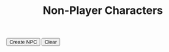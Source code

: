 <!-- Created by Nicole Walter -->
<html>
   <head>
      <link rel="shortcut icon" type="image/png" href="favicon.png">
      <style>
         body {
         margin-bottom: 200%;
         }
         input[type=number]{
         width: 70px;
         } 
         /* Box styles */
         .creatureDisplay {
         border: none;
         padding: 5px;
         font: 14 courier-new;
         width: 750px;
         height: 250px;
         overflow: scroll;
         }
         .npcDisplay {
         border: none;
         padding: 5px;
         font: 14 courier-new;
         width: 600px;
         height: 300px;
         overflow: scroll;
         }
         .treasureDisplay {
         border: none;
         padding: 5px;
         font: 14 courier-new;
         width: 750px;
         height: 250px;
         overflow: scroll;
         }
         /* Scrollbar styles */
         ::-webkit-scrollbar {
         width: 5px;
         height: 5px;
         }
         ::-webkit-scrollbar-track {
         border: 1px solid black;
         border-radius: 5px;
         }
         ::-webkit-scrollbar-thumb {
         background: black;  
         border-radius: 5px;
         }
         ::-webkit-scrollbar-thumb:hover {
         background: #88ba1c;  
         }
         table {
         font-family: arial, sans-serif;
         border-collapse: collapse;
         width: 100%;
         }
         td, th {
         border: 1px solid #dddddd;
         text-align: left;
         padding: 8px;
         }
         tr:nth-child(even) {
         background-color: #dddddd;
         }
         .mobileShow { display: none;}
         /* Smartphone Portrait and Landscape */
         @media only screen
         and (min-device-width : 320px)
         and (max-device-width : 480px){ .mobileShow { display: inline;}}
      </style>
   </head>
   <body>
      <header>
         <h1>Non-Player Characters</h1>
      </header>
      <form>
      </form>
      <button onclick="newNPC()">Create NPC</button>
      <button onclick="clearNPCs()">Clear</button>
      <p class="npcDisplay" id="npcs"></p>
      <script>
         //credit https://github.com/rigoneri/indefinite-article.js
         /*
          * indefinite-article.js v1.0.0, 12-18-2011
          * 
          * @author: Rodrigo Neri (@rigoneri)
          * 
          * (The MIT License)
          * 
          * Permission is hereby granted, free of charge, to any person obtaining a copy
          * of this software and associated documentation files (the "Software"), to deal
          * in the Software without restriction, including without limitation the rights
          * to use, copy, modify, merge, publish, distribute, sublicense, and/or sell
          * copies of the Software, and to permit persons to whom the Software is
          * furnished to do so, subject to the following conditions:
          * 
          * The above copyright notice and this permission notice shall be included in
          * all copies or substantial portions of the Software.
          * 
          * THE SOFTWARE IS PROVIDED "AS IS", WITHOUT WARRANTY OF ANY KIND, EXPRESS OR
          * IMPLIED, INCLUDING BUT NOT LIMITED TO THE WARRANTIES OF MERCHANTABILITY,
          * FITNESS FOR A PARTICULAR PURPOSE AND NONINFRINGEMENT. IN NO EVENT SHALL THE
          * AUTHORS OR COPYRIGHT HOLDERS BE LIABLE FOR ANY CLAIM, DAMAGES OR OTHER
          * LIABILITY, WHETHER IN AN ACTION OF CONTRACT, TORT OR OTHERWISE, ARISING FROM,
          * OUT OF OR IN CONNECTION WITH THE SOFTWARE OR THE USE OR OTHER DEALINGS IN
          * THE SOFTWARE. 
          */ 
          function determineArticle(phrase) {
                 
             // Getting the first word 
             var match = /\w+/.exec(phrase);
             if (match)
                 var word = match[0];
             else
                 return "an";
             
             var l_word = word.toLowerCase();
             // Specific start of words that should be preceeded by 'an'
             var alt_cases = ["honest", "hour", "hono"];
             for (var i in alt_cases) {
                 if (l_word.indexOf(alt_cases[i]) == 0)
                     return "an";
             }
             
             // Single letter word which should be preceeded by 'an'
             if (l_word.length == 1) {
                 if ("aedhilmnorsx".indexOf(l_word) >= 0)
                     return "an";
                 else
                     return "a";
             }
             
             // Capital words which should likely be preceeded by 'an'
             if (word.match(/(?!FJO|[HLMNS]Y.|RY[EO]|SQU|(F[LR]?|[HL]|MN?|N|RH?|S[CHKLMNPTVW]?|X(YL)?)[AEIOU])[FHLMNRSX][A-Z]/)) {
                 return "an";
             }
             
             // Special cases where a word that begins with a vowel should be preceeded by 'a'
             regexes = [/^e[uw]/, /^onc?e\b/, /^uni([^nmd]|mo)/, /^u[bcfhjkqrst][aeiou]/]
             for (var i in regexes) {
                 if (l_word.match(regexes[i]))
                     return "a"
             }
             
             // Special capital words (UK, UN)
             if (word.match(/^U[NK][AIEO]/)) {
                 return "a";
             }
             else if (word == word.toUpperCase()) {
                 if ("aedhilmnorsx".indexOf(l_word[0]) >= 0)
                     return "an";
                 else 
                     return "a";
             }
             
             // Basic method of words that begin with a vowel being preceeded by 'an'
             if ("aeiou".indexOf(l_word[0]) >= 0)
                 return "an";
             
             // Instances where y follwed by specific letters is preceeded by 'an'
             if (l_word.match(/^y(b[lor]|cl[ea]|fere|gg|p[ios]|rou|tt)/))
                 return "an";
             
             return "a";
         }
         
         //credit https://github.com/Edwin-Pratt/js-markov
         /*
         MIT License
         
         Copyright (c) 2019 Edwin Pratt
         
         Permission is hereby granted, free of charge, to any person obtaining a copy
         of this software and associated documentation files (the "Software"), to deal
         in the Software without restriction, including without limitation the rights
         to use, copy, modify, merge, publish, distribute, sublicense, and/or sell
         copies of the Software, and to permit persons to whom the Software is
         furnished to do so, subject to the following conditions:
         
         The above copyright notice and this permission notice shall be included in all
         copies or substantial portions of the Software.
         
         THE SOFTWARE IS PROVIDED "AS IS", WITHOUT WARRANTY OF ANY KIND, EXPRESS OR
         IMPLIED, INCLUDING BUT NOT LIMITED TO THE WARRANTIES OF MERCHANTABILITY,
         FITNESS FOR A PARTICULAR PURPOSE AND NONINFRINGEMENT. IN NO EVENT SHALL THE
         AUTHORS OR COPYRIGHT HOLDERS BE LIABLE FOR ANY CLAIM, DAMAGES OR OTHER
         LIABILITY, WHETHER IN AN ACTION OF CONTRACT, TORT OR OTHERWISE, ARISING FROM,
         OUT OF OR IN CONNECTION WITH THE SOFTWARE OR THE USE OR OTHER DEALINGS IN THE
         SOFTWARE.
         */
         class Markov {
           constructor (type = 'text') {
             // The type of values
             if (type === 'text') {
               this.type = type
             } else if (type === 'numeric') {
               this.type = type
             } else {
               throw new Error(
                 'The Markov Chain can only accept the following types: numeric or text'
               )
             }
         
             // This is an array that will hold all of our states
             this.states = []
         
             // This is an object which will contain a list of each possible outcome
             this.possibilities = {}
         
             // This variable holds the order
             this.order = 3
         
             if (this.type === 'text') {
               // This array will keep track of all the possible ways to start a sentence
               this.start = []
             }
           }
         
           // Add a single state or states
           addStates (state) {
             if (Array.isArray(state)) {
               this.states = Array.from(state)
             } else {
               this.states.push(state)
             }
           }
         
           // Clear the Markov Chain completely
           clearChain () {
             this.states = []
         
             if (this.type === 'text') {
               this.start = []
             }
         
             this.possibilities = {}
             this.order = 3
           }
         
           // Clear the states
           clearState () {
             this.states = []
         
             if (this.type === 'text') {
               this.start = []
             }
           }
         
           // Clear the possibilities
           clearPossibilities () {
             this.possibilities = {}
           }
         
           // Get the states
           getStates () {
             return this.states
           }
         
           // Set the order
           setOrder (order = 3) {
             if (typeof order !== 'number') {
               console.error('Markov.setOrder: Order is not a number. Defaulting to 3.')
               order = 3
             }
         
             if (order <= 0) {
               console.error(
                 'Markov.setOrder: Order is not a positive number. Defaulting to 3.'
               )
             }
         
             if (this.type === 'numeric') {
               console.warn(
                 'The Markov Chain only accepts numerical data. Therefore, the order does not get used.\nThe order may be used by you to simulate an ID for the Markov Chain if required'
               )
             }
         
             this.order = order
           }
         
           // Get the order
           getOrder () {
             if (this.type === 'numeric') {
               console.warn(
                 'The Markov Chain only accepts numerical data. Therefore, the order does not get used.\nThe order may be used by you to simulate an ID for the Markov Chain if required'
               )
             }
         
             return this.order
           }
         
           // Get the whole list of possibilities or a single possibility
           getPossibilities (possibility) {
             if (possibility) {
               if (this.possibilities[possibility] !== undefined) {
                 return this.possibilities[possibility]
               } else {
                 throw new Error('There is no such possibility called ' + possibility)
               }
             } else {
               return this.possibilities
             }
           }
         
           // Train the markov chain
           train (order) {
             this.clearPossibilities()
         
             if (order) {
               this.order = order
             }
         
             if (this.type === 'text') {
               for (let i = 0; i < this.states.length; i++) {
                 this.start.push(this.states[i].substring(0, this.order))
         
                 for (let j = 0; j <= this.states[i].length - this.order; j++) {
                   const gram = this.states[i].substring(j, j + this.order)
         
                   if (!this.possibilities[gram]) {
                     this.possibilities[gram] = []
                   }
         
                   this.possibilities[gram].push(this.states[i].charAt(j + this.order))
                 }
               }
             } else if (this.type === 'numeric') {
               for (let i = 0; i < this.states.length; i++) {
                 const { state, predictions } = this.states[i]
         
                 if (!this.possibilities[state]) {
                   this.possibilities[state] = []
                 }
         
                 this.possibilities[state].push(...predictions)
               }
             }
           }
         
           // Generate output
           generateRandom (chars = 15) {
             if (this.type === 'text') {
               const startingState = this.random(this.start, 'array')
               let result = startingState
               let current = startingState
               let next = ''
         
               for (let i = 0; i < chars - this.order; i++) {
                 next = this.random(this.possibilities[current], 'array')
         
                 if (!next) {
                   break
                 }
         
                 result += next
                 current = result.substring(result.length - this.order, result.length)
               }
         
               return result
             } else if (this.type === 'numeric') {
               const possibilities = []
         
               for (let i = 0; i < chars; ++i) {
                 const key = this.random(this.possibilities, 'object')
         
                 if (Math.random() < 0.5) {
                   possibilities.push(parseInt(key))
                 } else {
                   possibilities.push(parseInt(this.predict(key)))
                 }
               }
         
               return possibilities
             }
           }
         
           // Generate a random value
           random (obj, type) {
             if (Array.isArray(obj) && type === 'array') {
               const index = Math.floor(Math.random() * obj.length)
         
               return obj[index]
             }
         
             if (typeof obj === 'object' && type === 'object') {
               const keys = Object.keys(obj)
               const index = Math.floor(Math.random() * keys.length)
         
               return keys[index]
             }
           }
         
           // Predict outcome - numeric only (might be a TODO)
           predict (value) {
             if (this.type === 'numeric') {
               if (this.possibilities[value]) {
                 return this.random(this.possibilities[value], 'array')
               } else {
                 console.error('The markov chain could not find a possibility')
               }
             } else {
               throw new Error(
                 'The predict function only works with numerical values - for now'
               )
             }
           }
         
           getType () {
             return this.type
           }
         
           setType (type = 'text') {
             if (type === 'text' || type === 'numeric') {
               this.clearChain()
               this.type = type
             } else {
               throw new Error('Invalid type: ' + type)
             }
           }
         }
         
         function trainMarkovChain(strings){
             
             var splitstrings = [];
             
             for(var i = 0;i < strings.length;i++){
             	splitstrings.push(String(strings[i].split("").join(" ")));
             }
                 
             var markov = new Markov();
         
             // Add some states
             markov.addStates(splitstrings);
         
             // Train the Markov Chain
             markov.train();
         
         	return markov;    
         }
         		
         function truncateString(str, num) {
         	if (str.length <= num) {
          	   return str
           	}
           	return str.slice(0, num);
         }
         
         function generateWord(markov, numberwords, proper, maxlen, minlen){
         
         	function generateWord(){
         		var word = markov.generateRandom(100).replaceAll(",", "").replaceAll(" ", ""); 
         		while(word.length < minlen){
         			word += markov.generateRandom(100).replaceAll(",", "").replaceAll(" ", "");
         		}
         		
         		word = truncateString(word, maxlen);
         
         		if(proper){
         			word = word.toLowerCase();
         			return capitalize(word);
         		} else{
         			return word;
         		}
             }
             
         	var output = [];
         
         	if(numberwords == 1){
             	output.push(generateWord());
             } else {
             	for(var j=0;j<numberwords;j++){
                 	output.push(generateWord());
                 }
             }
             
             return output;
         }
         
         var stats = [
             "STR",
             "DEX",
             "CON",
             "INT",
             "WIS",
             "CHA",
             "BEA"
         ];
         
         function generateStats(){
         	var numberstats = returnRandom([1, 2, 3]);
             
             var mystats = Array.from(stats);
             
             var chosenstats = [];
             for(var x=0;x<numberstats;x++){
         		var chosenstat = returnRandom(mystats);
                 mystats = removeValue(mystats, chosenstat);
                 chosenstats.push(chosenstat);
             }
             
             for(var y=0;y<chosenstats.length;y++){
             	var modifier = returnRandom(["+4", "+3", "+2", "+1", "-1", "-2", "-3", "-4"]);
                 chosenstats[y] += " " + modifier;
             }
             
             function statOrdinal(stat){
             	if(stat.includes("STR")){
                 	return 1;
                 }else if(stat.includes("DEX")){
                 	return 2;
                 }else if(stat.includes("CON")){
                 	return 3;
                 }else if(stat.includes("INT")){
                 	return 4;
                 }else if(stat.includes("WIS")){
                 	return 5;
                 }else if(stat.includes("CHA")){
                 	return 6;
                 }else if(stat.includes("BEA")){
                 	return 7;
                 }else{
                 	return 0;
                 }
             }
             
             var output = chosenstats.sort(function(a, b){return statOrdinal(a) - statOrdinal(b)});
             
             return output.join(" / ");
         }
         
         //all global npc variables (global so they are only loaded once) go here
         var sexualities = ["Ace", "Straight", "Bisexual","Gay", "Queer"];
         var genders = ["Male", "Female"];
         var ages = ["Young","Middle-Aged","Old"];
         var traits = loadFile("FILES\\NPC\\" + "TRAITS" + ".txt").split("<br>");
         var ideals = loadFile("FILES\\NPC\\" + "IDEALS" + ".txt").split("<br>");
         var emotions = loadFile("FILES\\NPC\\" + "EMOTIONS" + ".txt").split("<br>");
         var locales = loadFile("FILES\\NPC\\" + "LOCALES" + ".txt").split("<br>");
         var activities = loadFile("FILES\\NPC\\" + "ACTIVITIES" + ".txt").split("<br>");
         var trades = loadFile("FILES\\NPC\\" + "TRADES" + ".txt").split("<br>");
         var races = loadFile("FILES\\NPC\\" + "RACES" + ".txt").split("<br>");
         
         //load languages
         var lang_raw_human = loadFile("FILES\\NPC\\LANGUAGES\\" + "HUMAN" + ".txt").split("<br>");
         var lang_raw_elvish = loadFile("FILES\\NPC\\LANGUAGES\\" + "ELVISH" + ".txt").split("<br>");
         var lang_raw_aasimar = loadFile("FILES\\NPC\\LANGUAGES\\" + "AASIMAR" + ".txt").split("<br>");
         var lang_raw_beastfolk = loadFile("FILES\\NPC\\LANGUAGES\\" + "BEASTFOLK" + ".txt").split("<br>");
         var lang_raw_dragonborn = loadFile("FILES\\NPC\\LANGUAGES\\" + "DRAGONBORN" + ".txt").split("<br>");
         var lang_raw_dwarvish = loadFile("FILES\\NPC\\LANGUAGES\\" + "DWARVISH" + ".txt").split("<br>");
         var lang_raw_firbolg = loadFile("FILES\\NPC\\LANGUAGES\\" + "FIRBOLG" + ".txt").split("<br>");
         var lang_raw_genasi = loadFile("FILES\\NPC\\LANGUAGES\\" + "GENASI" + ".txt").split("<br>");
         var lang_raw_gith = loadFile("FILES\\NPC\\LANGUAGES\\" + "GITH" + ".txt").split("<br>");
         var lang_raw_gnomish = loadFile("FILES\\NPC\\LANGUAGES\\" + "GNOMISH" + ".txt").split("<br>");
         var lang_raw_goblinoid = loadFile("FILES\\NPC\\LANGUAGES\\" + "GOBLINOID" + ".txt").split("<br>");
         var lang_raw_goliath = loadFile("FILES\\NPC\\LANGUAGES\\" + "GOLIATH" + ".txt").split("<br>");
         var lang_raw_halfling = loadFile("FILES\\NPC\\LANGUAGES\\" + "HALFLING" + ".txt").split("<br>");
         var lang_raw_kenku = loadFile("FILES\\NPC\\LANGUAGES\\" + "KENKU" + ".txt").split("<br>");
         var lang_raw_kobold = loadFile("FILES\\NPC\\LANGUAGES\\" + "KOBOLD" + ".txt").split("<br>");
         var lang_raw_lizardfolk = loadFile("FILES\\NPC\\LANGUAGES\\" + "LIZARDFOLK" + ".txt").split("<br>");
         var lang_raw_orcish = loadFile("FILES\\NPC\\LANGUAGES\\" + "ORCISH" + ".txt").split("<br>");
         var lang_raw_shifter = loadFile("FILES\\NPC\\LANGUAGES\\" + "SHIFTER" + ".txt").split("<br>");
         var lang_raw_tabaxi = loadFile("FILES\\NPC\\LANGUAGES\\" + "TABAXI" + ".txt").split("<br>");
         var lang_raw_tiefling = loadFile("FILES\\NPC\\LANGUAGES\\" + "TIEFLING" + ".txt").split("<br>");
         var lang_raw_triton = loadFile("FILES\\NPC\\LANGUAGES\\" + "TRITON" + ".txt").split("<br>");
         var lang_raw_warforged = loadFile("FILES\\NPC\\LANGUAGES\\" + "WARFORGED" + ".txt").split("<br>");
         var lang_raw_yuanti = loadFile("FILES\\NPC\\LANGUAGES\\" + "YUAN TI" + ".txt").split("<br>");
         
         
         //generate language changes
         var lang_human = trainMarkovChain(lang_raw_human);
         var lang_elvish = trainMarkovChain(lang_raw_elvish);
         var lang_aasimar = trainMarkovChain(lang_raw_aasimar);
         var lang_beastfolk = trainMarkovChain(lang_raw_beastfolk);
         var lang_dragonborn = trainMarkovChain(lang_raw_dragonborn);
         var lang_dwarvish = trainMarkovChain(lang_raw_dwarvish);
         var lang_firbolg = trainMarkovChain(lang_raw_firbolg);
         var lang_genasi = trainMarkovChain(lang_raw_genasi);
         var lang_gith = trainMarkovChain(lang_raw_gith);
         var lang_gnomish = trainMarkovChain(lang_raw_gnomish);
         var lang_goblinoid = trainMarkovChain(lang_raw_goblinoid);
         var lang_goliath = trainMarkovChain(lang_raw_goliath);
         var lang_halfling = trainMarkovChain(lang_raw_halfling);
         var lang_kenku = trainMarkovChain(lang_raw_kenku);
         var lang_kobold = trainMarkovChain(lang_raw_kobold);
         var lang_lizardfolk = trainMarkovChain(lang_raw_lizardfolk);
         var lang_orcish = trainMarkovChain(lang_raw_orcish);
         var lang_shifter = trainMarkovChain(lang_raw_shifter);
         var lang_tabaxi = trainMarkovChain(lang_raw_tabaxi);
         var lang_tiefling = trainMarkovChain(lang_raw_tiefling);
         var lang_triton = trainMarkovChain(lang_raw_triton);
         var lang_warforged = trainMarkovChain(lang_raw_warforged);
         var lang_yuanti = trainMarkovChain(lang_raw_yuanti);
         
         //determine name by race
         function determineName(primaryrace){
         	var output = [];
             
         	switch(primaryrace){
             	case "Dwarf":
                 	output = generateWord(lang_dwarvish, 2, true, 12, 8);
                     	break;
         	case "Elf":
         		output = generateWord(lang_elvish, 4, true, 8, 6);
         		break;
         	case "Halfling":
         		output = generateWord(lang_halfling, 5, true, 6, 2);
         		break;
         	case "Human":
         		output = generateWord(lang_human, 2, true, 8, 3);
         		break;
         	case "Dragonborn":
         		output = generateWord(lang_dragonborn, 1, true, 20, 15);
         		break;
         	case "Gnome":
         		output = generateWord(lang_gnome, 3, true, 8, 6);
         		break;
         	case "Aasimar":
         		output = generateWord(lang_aasimar, 1, true, 25, 5);
         		break;
         	case "Tiefling":
         		output = generateWord(lang_tiefling, 1, true, 25, 5);
         		break;
         	case "Shifter":
         		output = generateWord(lang_shifter, 1, true, 4, 2);
         		break;
         	case "Gith":
         		output = generateWord(lang_gith, 2, true, 25, 5);
         		break;
         	case "Firbolg":
         		output = generateWord(lang_firbolg, 1, true, 12, 10);
         		break;
         	case "Goliath":
         		output = generateWord(lang_goliath, 2, true, 25, 5);
         		break;
         	case "Kenku":
         		output = generateWord(lang_kenku, 1, true, 5, 2);
         		break;
         	case "Lizardfolk":
         		output = generateWord(lang_lizardfolk, 2, true, 20, 5);
         		break;
         	case "Tabaxi":
         		output = generateWord(lang_tabaxi, 2, true, 20, 5);
         		break;
         	case "Triton":
         		output = generateWord(lang_triton, 3, true, 18, 12);
         		break;
         	case "Goblinoid":
         		output = generateWord(lang_goblinoid, 6, true, 4, 2);
         		break;
         	case "Kobold":
         		output = generateWord(lang_kobold, 2, true, 20, 5);
         		break;
         	case "Yuan Ti":
         		output = generateWord(lang_yuanti, 1, true, 30, 5);
         		break;
         	case "Orc":
         		output = generateWord(lang_orcish, 2, true, 20, 5);
         		break;
         	case "Warforged":
         		output = generateWord(lang_warforged, 1, true, 20, 5);
         		break;
         	case "Beastfolk":
         		output = generateWord(lang_beastfolk, 2, true, 20, 5);
         		break;
         	case "Genasi":
         		output = generateWord(lang_genasi, 2, true, 20, 5);
         		break;	
             	default:
                 	output = generateWord(lang_human, 2, true, 12, 2);
             }
             
             return output.join(" ");
         }
         
         function constructNPC(){
         	/*
              NPC Design
               /Name
               /Trait /Age /Sexuality /Gender /Race
               /Stats, Values /Ideal, Feels /Emotion
               Born /Locale, grew up /Activity, currently works as a /Trade
             */
         
         	//pick a random trait / age / sexuality / gender
             var trait = returnRandom(traits).toLowerCase();
             var age = returnRandom(ages).toLowerCase();
             var sexuality = returnRandom(sexualities).toLowerCase();
             var gender = returnRandom(genders).toLowerCase();
             
             //pick a random race
         	var race = returnRandom(races);
             
             var primaryrace = race.split("-")[0];
             var descriprace = race.split("-")[1];
         	
             var name = determineName(primaryrace);
         
         	//generate stats
             var stats = generateStats();
             
             //pick a random ideal / emotion / locale / activity / trade
             var ideal = returnRandom(ideals).toLowerCase();
             var emotion = returnRandom(emotions).toLowerCase();
             var locale = returnRandom(locales);
             var activity = returnRandom(activities);
             var trade = returnRandom(trades).toLowerCase();
             trade = determineArticle(trade) + " " + trade;
         	
         	return name + "<br>" + trait + " " + age + " " + sexuality + " " + gender + " " + descriprace + "<br>" + "Values " + ideal + " | Feels " + emotion + " | " + stats + "<br>" + "Born " + locale + ", grew up " + activity + ", currently is " + trade + ".";
         }
         
         function newNPC(){	
             var output = constructNPC();
             
             var current = document.getElementById("npcs").innerHTML;
             
             document.getElementById("npcs").innerHTML = output + "<br><br>" + current;
         }
         
         function clearNPCs(){
         	document.getElementById("npcs").innerHTML = "";
         }
         
         function removeValue(array, value){
         	var output = [];
             
             for(var t=0;t<array.length;t++){
             	if(array[t] == value){
                 	//dont keep it	
                 }else{
                 	output.push(array[t]);
                 }
             }
             
             return output;
         }
         
         function returnRandom(array){
         	return array[Math.floor(Math.random() * array.length)];
         }
         
         function capitalize(string){
         	return string.charAt(0).toUpperCase() + string.slice(1);
         }
         
         function isEmpty(value){
           return (value == null || value.length === 0);
         }
         
         function calculateXP() {
           var level = document.getElementById("level").value;
           var numchar = document.getElementById("numchar").value;
           var difficulty = document.getElementById("difficulty").value;
           var xp = "";
           
           function easyXP(){
         	switch(level) {
         		case "1":
         			return (25 * numchar);
         			break;
         		case "2":
         			return (50 * numchar);
         			break;
         		case "3":
         			return (75 * numchar);
         			break;
         		case "4":
         			return (125 * numchar);
         			break;
         		case "5":
         			return (250 * numchar);
         			break;
         		case "6":
         			return (300 * numchar);
         			break;
         		case "7":
         			return (350 * numchar);
         			break;
         		case "8":
         			return (450 * numchar);
         			break;
         		case "9":
         			return (550 * numchar);
         			break;
         		case "10":
         			return (600 * numchar);
         			break;
         		case "11":
         			return (800 * numchar);
         			break;
         		case "12":
         			return (1000 * numchar);
         			break;
         		case "13":
         			return (1100 * numchar);
         			break;
         		case "14":
         			return (1250 * numchar);
         			break;
         		case "15":
         			return (1400 * numchar);
         			break;
         		case "16":
         			return (1600 * numchar);
         			break;
         		case "17":
         			return (2000 * numchar);
         			break;
         		case "18":
         			return (2100 * numchar);
         			break;
         		case "19":
         			return (2400 * numchar);
         			break;
         		case "20":
         			return (2800 * numchar);
         			break;
         		default: 
         			return 0;
         	 }
         	}
         	
         	function mediumXP(){
         	switch(level) {
         		case "1":
         			return (50 * numchar);
         			break;
         		case "2":
         			return (100 * numchar);
         			break;
         		case "3":
         			return (150 * numchar);
         			break;
         		case "4":
         			return (250 * numchar);
         			break;
         		case "5":
         			return (500 * numchar);
         			break;
         		case "6":
         			return (600 * numchar);
         			break;
         		case "7":
         			return (750 * numchar);
         			break;
         		case "8":
         			return (900 * numchar);
         			break;
         		case "9":
         			return (1100 * numchar);
         			break;
         		case "10":
         			return (1200 * numchar);
         			break;
         		case "11":
         			return (1600 * numchar);
         			break;
         		case "12":
         			return (2000 * numchar);
         			break;
         		case "13":
         			return (2200 * numchar);
         			break;
         		case "14":
         			return (2500 * numchar);
         			break;
         		case "15":
         			return (2800 * numchar);
         			break;
         		case "16":
         			return (3200 * numchar);
         			break;
         		case "17":
         			return (3900 * numchar);
         			break;
         		case "18":
         			return (4200 * numchar);
         			break;
         		case "19":
         			return (4900 * numchar);
         			break;
         		case "20":
         			return (5700 * numchar);
         			break;
         		default: 
         			return 0;
         	 }
         	}
         	
         	function hardXP(){
         	switch(level) {
         		case "1":
         			return (75 * numchar);
         			break;
         		case "2":
         			return (150 * numchar);
         			break;
         		case "3":
         			return (225 * numchar);
         			break;
         		case "4":
         			return (375 * numchar);
         			break;
         		case "5":
         			return (750 * numchar);
         			break;
         		case "6":
         			return (900 * numchar);
         			break;
         		case "7":
         			return (1100 * numchar);
         			break;
         		case "8":
         			return (1400 * numchar);
         			break;
         		case "9":
         			return (1600 * numchar);
         			break;
         		case "10":
         			return (1900 * numchar);
         			break;
         		case "11":
         			return (2400 * numchar);
         			break;
         		case "12":
         			return (3000 * numchar);
         			break;
         		case "13":
         			return (3400 * numchar);
         			break;
         		case "14":
         			return (3800 * numchar);
         			break;
         		case "15":
         			return (4300 * numchar);
         			break;
         		case "16":
         			return (4800 * numchar);
         			break;
         		case "17":
         			return (5900 * numchar);
         			break;
         		case "18":
         			return (6300 * numchar);
         			break;
         		case "19":
         			return (7300 * numchar);
         			break;
         		case "20":
         			return (8500 * numchar);
         			break;
         		default: 
         			return 0;
         	 }
         	}
         	
         	function deadlyXP(){
         	switch(level) {
         		case "1":
         			return (100 * numchar);
         			break;
         		case "2":
         			return (200 * numchar);
         			break;
         		case "3":
         			return (400 * numchar);
         			break;
         		case "4":
         			return (500 * numchar);
         			break;
         		case "5":
         			return (1100 * numchar);
         			break;
         		case "6":
         			return (1400 * numchar);
         			break;
         		case "7":
         			return (1700 * numchar);
         			break;
         		case "8":
         			return (2100 * numchar);
         			break;
         		case "9":
         			return (2400 * numchar);
         			break;
         		case "10":
         			return (2800 * numchar);
         			break;
         		case "11":
         			return (3600 * numchar);
         			break;
         		case "12":
         			return (4500 * numchar);
         			break;
         		case "13":
         			return (5100 * numchar);
         			break;
         		case "14":
         			return (5700 * numchar);
         			break;
         		case "15":
         			return (6400 * numchar);
         			break;
         		case "16":
         			return (7200 * numchar);
         			break;
         		case "17":
         			return (8800 * numchar);
         			break;
         		case "18":
         			return (9500 * numchar);
         			break;
         		case "19":
         			return (10900 * numchar);
         			break;
         		case "20":
         			return (12700 * numchar);
         			break;
         		default: 
         			return 0;
         	 }
         	}
           
           switch(difficulty){
              case "Easy":
                 xp = easyXP();
                 break;
              case "Medium":
                 xp = mediumXP();
                 break;
              case "Hard":
              	xp = hardXP();
                 break;
              case "Deadly":
              	xp = deadlyXP();
                 break;
              default: 
              	xp = 0;
           };
           document.getElementById("xpbudget").innerHTML = xp + " XP";
           document.getElementById("encounterxp").value = xp;
           document.getElementById("treasurexp").value = xp;
         }
         
         function loadFile(filePath){
         	  var result = null;
         	  var xmlhttp = new XMLHttpRequest();
         	  xmlhttp.open("GET", filePath, false);
         	  xmlhttp.send();
         	  if (xmlhttp.status==200) {
         		result = xmlhttp.responseText;
         	  }
         	  result = result.split("/");
         	  var output = "";
         	  var i;
         	  for (i = 0; i < result.length; i++) {
         	    var linebreak = "";
         	    if(i == result.length-1){
         	    	linebreak = "";
         	    }else{
         	    	linebreak = "<br>";
         	    }
         	    output += result[i] + linebreak;
         	  }
         	  return output;
         }
         
         function creatureSearch(){
         	document.getElementById("totalEncounterXP").innerHTML = "";
         
         	var output = "";
             
             var selectElement = document.getElementById('environment');
         	var environments = Array.from(selectElement.selectedOptions).map(option => option.value);
             
             if(environments.length == 0){
             	environments = [
         		"Aquatic",
         		"Arctic",
         		"Cave",
         		"Coast",
         		"Desert",
         		"Dungeon",
         		"Forest",
         		"Grassland",
         		"Mountain",
         		"Planar",
         		"Ruins",
         		"Swamp",
         		"Underground",
         		"Urban"
         		]
            	 }
             
         	for (var i = 0; i < environments.length; i++) {
             		var filename = "FILES\\CREATURES\\" + environments[i].toUpperCase() + ".txt";
         		output += loadFile(filename).replaceAll("|", " | ");
         	}
         	
         	var deduped = output.split("<br>");
         	output = deduped.filter(function(value, index, self) { 
         	    return self.indexOf(value) === index;
         	});
             
             var tofilter = Array.from(output);
         	var filtered = new Array();
             
             for (var j = 0; j < tofilter.length; j++) {
             	var creature = tofilter[j].split(" | ");
                 var name = String(creature[0]);
                 var size = String(creature[1]);
                 var type = String(creature[2]);
                 var alignment = String(creature[3]);
                 var xp = String(creature[4]);
                 var book = String(creature[5]);
                 
                 var xpint = parseInt(xp.replaceAll(",", ""));
         	var typewithoutsubtype = type.split("(")[0];
                 var bookwithoutpage = String(book.split("p.")[0]);
                 
                 if(
                 	filterName(name.toLowerCase()) ||
                     filterXP(xpint) ||
                     filterType(typewithoutsubtype.slice().trim()) ||
                     filterBook(bookwithoutpage.slice().trim()) ||
                     filterAlignment(alignment.slice().trim()) ||
                     filterSize(size.slice().trim()) ||
                     isEmpty(name)
                 ){
                 	continue;
                 }
                 
                 var newcreature = [name, size, type, alignment, xp, book];
                 filtered.push(newcreature.join(" | "));
             }
             
             output = filtered;
         	document.getElementById("creatures").innerHTML = output.join("<br>");
         }
         
         //if filter returns true, we do filter the row
         function filterName(name){
         	var namefilter = String(document.getElementById("crname").value).slice(0).toLowerCase();
             if (isEmpty(name) || 
             	isEmpty(namefilter) ||
         		name.includes(namefilter)        
                 ){
             	return false;
             } else {
             	return true;
             }
         }
         
         //filter row if minxp is not null && less than xp
         //same in reverse for maxxp
         function filterXP(xp){
         	var minxp = document.getElementById("minxp").value;
             var maxxp = document.getElementById("maxxp").value;
             
             if(!isEmpty(minxp) && minxp > xp) {
             	return true;
             }
             
             if(!isEmpty(maxxp) && maxxp < xp) {
             	return true;
             }
             
         	return false;
         }
         
         //filter if the typefilters are not null, and the type is not included
         function filterType(type){
             var typefilters = Array.from(document.getElementById('creaturetype').selectedOptions).map(({ value }) => value).join(",");
             
             if(!isEmpty(typefilters) && !(typefilters.includes(type))) {
             	return true;
             }
             
             return false;
         }
         
         function filterBook(book){
         	var bookfilters = Array.from(document.getElementById('book').selectedOptions).map(({ value }) => value).join(",").trim();
             
             if(!isEmpty(bookfilters) && !(bookfilters.includes(book))) {
             	return true;
             }
             
             return false;
         }
         
         function filterAlignment(alignment){
         	var alignmentfilters = Array.from(document.getElementById('alignment').selectedOptions).map(({ value }) => value).join(",").trim();
             
             if(!isEmpty(alignmentfilters) && !(alignmentfilters.includes(alignment))) {
             	return true;
             }
             
             return false;
         }
         
         function filterSize(size){
         	var sizefilters = Array.from(document.getElementById('size').selectedOptions).map(({ value }) => value).join(",").trim();
             
             if(!isEmpty(sizefilters) && !(sizefilters.includes(size))) {
             	return true;
             }
             
             return false;
         }
         
         function sortAlphabeticallyAscending(){
         	var output = document.getElementById("creatures").innerHTML.split("<br>");
             
             output = output.sort();
             
             document.getElementById("creatures").innerHTML = output.join("<br>");
         }
         
         function sortAlphabeticallyDescending(){
         	var output = document.getElementById("creatures").innerHTML.split("<br>");
             
             output = output.sort().reverse();
             
             document.getElementById("creatures").innerHTML = output.join("<br>");
         }
         
         function sortXP(ascending){
         	var creatures = document.getElementById("creatures").innerHTML.split("<br>");
             
             var splitapart = [];
             for (var j = 0; j < creatures.length; j++) {
             	var creature = creatures[j].split(" | ");
                 splitapart.push(creature);
             }
             
             splitapart = splitapart.sort(function(a, b) {
               return parseInt(a[4].replace(",", "")) - parseInt(b[4].replace(",", ""));
             })
             
             if(!ascending){
             	splitapart = splitapart.reverse();
             }
             
             var output = [];
             for (var j = 0; j < splitapart.length; j++) {
             	var creature = splitapart[j];
                 output.push(creature.join(" | "));
             }
                 
             document.getElementById("creatures").innerHTML = output.join("<br>");
         }
         
         function generateEncounter(){
         	creatureSearch();
         	var rawcreatures = document.getElementById("creatures").innerHTML.split("<br>");
             
             var splitapart = [];
             for (var j = 0; j < rawcreatures.length; j++) {
             	var creature = rawcreatures[j].split(" | ");
                 splitapart.push(creature);
             }
             
             var totalxp = document.getElementById("encounterxp").value;
             
             var currentxp = 0;
             var rawtotalcreaturexp = 0;
             
             var creatures = Array.from(splitapart);
             var encounter = [];
             
             while (totalxp > currentxp){
             	var acceptablecreatures = [];
             
             	for(var i=0;i<creatures.length;i++){
                 	var crtr = creatures[i];
                     var crtrxp = parseInt(crtr[4].replaceAll(",", ""));
                     var remainingxp = totalxp-currentxp;
                     var crtrwithinbounds = crtrxp <= remainingxp;
                     if(crtrwithinbounds){
                     	acceptablecreatures.push(crtr);
                     }
                 }
                 
                 var creature = [];
                 
                 if(acceptablecreatures.length < 1){
                 	creature = creatures[Math.floor(Math.random() * creatures.length)]
                 } else{
                 	creature = acceptablecreatures[Math.floor(Math.random() * acceptablecreatures.length)]
                 }
                 
                 var creaturexp = parseInt(creature[4].replaceAll(",", ""));
                 var newsize = 1+(encounter.length);
                 var factor = 1;
                 
             	if(newsize == 1){
                 	factor = 1;
                 }else if(newsize == 2){
                 	factor = 1.5;
                 }else if(newsize >= 3 && newsize <=6){
            			factor = 2;     	
                 }else if(newsize >= 7 && newsize <=10){
                 	factor = 2.5;
                 }else if(newsize >= 11 && newsize <=14){
                 	factor = 3;
                 }else if(newsize >= 15){
                 	factor = 4;
                 }else{
                 	factor = 1;
                 }
                 
                 rawtotalcreaturexp += creaturexp;
                 var updatedxp = factor * rawtotalcreaturexp;
                 encounter.push(creature);
                 currentxp = updatedxp;
             }
             
             var output = [];
             for (var j = 0; j < encounter.length; j++) {
             	var creature = encounter[j];
                 output.push(creature.join(" | "));
             }
             
             document.getElementById("totalEncounterXP").innerHTML = "Total Encounter XP: " + currentxp;
             document.getElementById("treasurexp").value = currentxp;
             document.getElementById("creatures").innerHTML = output.join("<br>");
             generateTreasure();
         }
         
         function determineSentence(){
         	var output = [];
            
         	var race = document.getElementById("chosenlang").value;
		//determine length of sentence: 1-10
          	var sentence_length = generateNumber(1, 10);
            	//for the length of our sentence...
            	for(var x=0;x<sentence_length;x++){
            		//generate a word of the selected language with a random min/max length and proper = false
	        	var minleng = generateNumber(1,5);
               		var maxleng = generateNumber(1,5);
               		output.push(returnRandomWordPerRace(race, 1, false, maxleng+minleng, minleng)[0].toLowerCase());
            	}
            	//capitalize first word
	        output[0] = capitalize(output[0]);
            	//determine if we will capitalize a word
            		//if so, pick word at random after 1st
	      	var randomword = generateNumber(-5, output.length);
	      
	        if(randomword > -1){
	      		output[randomword] = capitalize(output[randomword]);
	        }
            	//determine if we will do a (, ; -)
            		//if so, pick word and add it on end
            	//determine ending punctuation (? . ! ?!)
            	//join sentence array with spaces
            	//set sentence to element value
           	document.getElementById("wordbank").innerHTML = output.join(" ") + "<br>" + document.getElementById("wordbank").innerHTML;
         }
             
         function returnRandomWordPerRace(race, numwords, proper, maxleng, minleng){
         	var output = "";
         	
         	switch(race){
               case "Dwarf":
                   output = generateWord(lang_dwarvish, numwords, proper, maxleng, minleng);
                   break;
               case "Elf":
                   output = generateWord(lang_elvish, numwords, proper, maxleng, minleng);
                   break;
               case "Halfling":
                   output = generateWord(lang_halfling, numwords, proper, maxleng, minleng);
                   break;
               case "Human":
                   output = generateWord(lang_human, numwords, proper, maxleng, minleng);
                   break;
               case "Dragonborn":
                   output = generateWord(lang_dragonborn, numwords, proper, maxleng, minleng);
                   break;
               case "Gnome":
                   output = generateWord(lang_gnomish, numwords, proper, maxleng, minleng);
                   break;
               case "Aasimar":
                   output = generateWord(lang_aasimar, numwords, proper, maxleng, minleng);
                   break;
               case "Tiefling":
                   output = generateWord(lang_tiefling, numwords, proper, maxleng, minleng);
                   break;
               case "Shifter":
                   output = generateWord(lang_shifter, numwords, proper, maxleng, minleng);
                   break;
               case "Gith":
                   output = generateWord(lang_gith, numwords, proper, maxleng, minleng);
                   break;
               case "Firbolg":
                   output = generateWord(lang_firbolg, numwords, proper, maxleng, minleng);
                   break;
               case "Goliath":
                   output = generateWord(lang_goliath, numwords, proper, maxleng, minleng);
                   break;
               case "Kenku":
                   output = generateWord(lang_kenku, numwords, proper, maxleng, minleng);
                   break;
               case "Lizardfolk":
                   output = generateWord(lang_lizardfolk, numwords, proper, maxleng, minleng);
                   break;
               case "Tabaxi":
                   output = generateWord(lang_tabaxi, numwords, proper, maxleng, minleng);
                   break;
               case "Triton":
                   output = generateWord(lang_triton, numwords, proper, maxleng, minleng);
                   break;
               case "Goblinoid":
                   output = generateWord(lang_goblinoid, numwords, proper, maxleng, minleng);
                   break;
               case "Kobold":
                   output = generateWord(lang_kobold, numwords, proper, maxleng, minleng);
                   break;
               case "Yuan Ti":
                   output = generateWord(lang_yuanti, numwords, proper, maxleng, minleng);
                   break;
               case "Orc":
                   output = generateWord(lang_orcish, numwords, proper, maxleng, minleng);
                   break;
               case "Warforged":
                   output = generateWord(lang_warforged, numwords, proper, maxleng, minleng);
                   break;
               case "Beastfolk":
                   output = generateWord(lang_beastfolk, numwords, proper, maxleng, minleng);
                   break;
               case "Genasi":
                   output = generateWord(lang_genasi, numwords, proper, maxleng, minleng);
                   break;	
                default:
                   output = "Unable to generate word";
             }
             return output;
         }
              
         function determineWords(){
         	var output = [];
             
             var numwords = document.getElementById("numwords").value;
             var minimumlength = document.getElementById("minlength").value;
             var maximumlength = document.getElementById("maxlength").value;
             var race = document.getElementById("chosenlang").value;
             
         	output = returnRandomWordPerRace(race, numwords, false, maximumlength, minimumlength);
             
             document.getElementById("wordbank").innerHTML = output.join("   ").toLowerCase() + "<br>" + document.getElementById("wordbank").innerHTML;
         }
         
         function clearWords(){
         	document.getElementById("wordbank").innerHTML = "";
         }
         
         function clearTreasure(){
         	document.getElementById("treasure").innerHTML = "";
         }
         
         
         //load loot
         var gp10 = loadFile("FILES\\LOOT\\" + "10GP" + ".txt").split("<br>");
         var gp25 = loadFile("FILES\\LOOT\\" + "25GP" + ".txt").split("<br>");
         var gp50 = loadFile("FILES\\LOOT\\" + "50GP" + ".txt").split("<br>");
         var gp100 = loadFile("FILES\\LOOT\\" + "100GP" + ".txt").split("<br>");
         var gp250 = loadFile("FILES\\LOOT\\" + "250GP" + ".txt").split("<br>");
         var gp500 = loadFile("FILES\\LOOT\\" + "500GP" + ".txt").split("<br>");
         var gp750 = loadFile("FILES\\LOOT\\" + "750GP" + ".txt").split("<br>");
         var gp1000 = loadFile("FILES\\LOOT\\" + "1000GP" + ".txt").split("<br>");
         var gp2500 = loadFile("FILES\\LOOT\\" + "2500GP" + ".txt").split("<br>");
         var gp5000 = loadFile("FILES\\LOOT\\" + "5000GP" + ".txt").split("<br>");
         var gp7500 = loadFile("FILES\\LOOT\\" + "7500GP" + ".txt").split("<br>");
         
         //load magic tables
         var tablea = loadFile("FILES\\MAGIC\\" + "TABLEA" + ".txt").split("<br>");
         var tableb = loadFile("FILES\\MAGIC\\" + "TABLEB" + ".txt").split("<br>");
         var tablec = loadFile("FILES\\MAGIC\\" + "TABLEC" + ".txt").split("<br>");
         var tabled = loadFile("FILES\\MAGIC\\" + "TABLED" + ".txt").split("<br>");
         var tablee = loadFile("FILES\\MAGIC\\" + "TABLEE" + ".txt").split("<br>");
         var tablef = loadFile("FILES\\MAGIC\\" + "TABLEF" + ".txt").split("<br>");
         var tableg = loadFile("FILES\\MAGIC\\" + "TABLEG" + ".txt").split("<br>");
         var tableh = loadFile("FILES\\MAGIC\\" + "TABLEH" + ".txt").split("<br>");
         var tablei = loadFile("FILES\\MAGIC\\" + "TABLEI" + ".txt").split("<br>");
         
         //load custom items
         var netlibram = loadFile("FILES\\MAGIC\\" + "NETLIBRAMOFRANDOMMAGICALEFFECTS" + ".txt").split("<br>");
         var blessings = loadFile("FILES\\CUSTOM ITEMS\\" + "BLESSINGS AND CHARMS" + ".txt").split("<br>");
         var boons = loadFile("FILES\\CUSTOM ITEMS\\" + "BOONS" + ".txt").split("<br>");
         var longtermmadness = loadFile("FILES\\CUSTOM ITEMS\\" + "LONG TERM MADNESS" + ".txt").split("<br>");
         var majorbene = loadFile("FILES\\CUSTOM ITEMS\\" + "MAJOR BENE" + ".txt").split("<br>");
         var majordetr = loadFile("FILES\\CUSTOM ITEMS\\" + "MAJOR DETR" + ".txt").split("<br>");
         var minorbene = loadFile("FILES\\CUSTOM ITEMS\\" + "MINOR BENE" + ".txt").split("<br>");
         var minordetr = loadFile("FILES\\CUSTOM ITEMS\\" + "MINOR DETR" + ".txt").split("<br>");
         var minorprop = loadFile("FILES\\CUSTOM ITEMS\\" + "MINOR PROPERTIES" + ".txt").split("<br>");
         var quirks = loadFile("FILES\\CUSTOM ITEMS\\" + "QUIRKS" + ".txt").split("<br>");
         var shorttermmadness = loadFile("FILES\\CUSTOM ITEMS\\" + "SHORT TERM MADNESS" + ".txt").split("<br>");
         
         function breakTab(){
         	return "<br>&emsp;&emsp;";
         }
         
         /*
         PL1:	- adjective/noun + random magical effect
         PL2:	- minor beneficial / minor detrimental
         PL3:	- major beneficial / major detrimental 
         PL4:	- blessing charm or a boon / madness or sentience
         */
         function generatePL1(){
         	return "A " + returnRandom(quirks).toLowerCase() + " token of " + returnRandom(minorprop).toLowerCase() + " with the effect of:" + breakTab() + returnRandom(netlibram);
         }
         
         function generatePL2(){
         	return "An item with the following effects:" + breakTab() + returnRandom(minorbene) + breakTab() + returnRandom(minordetr);
         }
         
         function generatePL3(){
         	return "An item with the following effects:" + breakTab() + returnRandom(majorbene) + breakTab() + returnRandom(majordetr);
         }
         
         function generatePL4(){
         	var item = "An item with the following effects:" + breakTab() + returnRandom(returnRandom([blessings, boons])) + breakTab() + returnRandom(returnRandom([shorttermmadness, longtermmadness]));
         	
         	switch(generateNumber(1, 4)){
         		case 1:
         			item += breakTab() + "It is sentient, but can only communicate emotion. Roll an NPC to see who it used to be.";
         			break;
         		case 2:
         			item += breakTab() + "It is sentient, but can only communicate telepathically. Roll an NPC to see who it used to be.";
         			break;
         		case 3:
         			item += breakTab() + "It is sentient, but can only communicate through speech. Roll an NPC to see who it used to be.";
         			break;
         		default:
         			break;
         	}
         	
         	return item;
         }
         
         function customMagicItem(pl){
         	var output = "";
         	//based on pl, fork into one of four different case
         	switch (pl){
         		case 1:
         			output = generatePL1();
         			break;
         		case 2:
         			output = generatePL2();
         			break;
         		case 3:
         			output = generatePL3();
         			break;
         		case 4:
         			output = generatePL4();
         			break;
         		default:
         			output = "Item unable to be generated";	
         	}
         	//generate a name
         	
         	return output;
         }
         
         function generateFirstBracketTreasure(){
         	var goodies = [];
         	
         	var rarenum = generateNumber(0,1);
         	var unrarenum = generateNumber(0,1);
         	var uncommonnum = generateNumber(1, 2);
         	var commonnum = generateNumber(1, 2);
         	
         	var rareset = gp100;
         	var unrareset = gp50;
         	var uncommonset = gp25;
         	var commonset = gp10;
         	
         	if(rarenum == 1){
         		goodies.push(returnRandom(rareset));
         	}
         	
         	if(unrarenum == 1){
         		goodies.push(returnRandom(unrareset));
         	}
         	
         	for(var x=0;x<uncommonnum;x++){
         		goodies.push(returnRandom(uncommonset));
         	}
         	
         	for(var y=0;y<commonnum;y++){
         		goodies.push(returnRandom(commonset));
         	}
         	
         	var itemset = tablea.concat(tableb).concat(tablec);
         	var isCustom = generateNumber(0, 1);
         	
         	if(isCustom == 1){
         		goodies.push(customMagicItem(1));
         	}else {
         		goodies.push(returnRandom(itemset));
         	}
         	
         	return goodies;	
         }
         
         function generateSecondBracketTreasure(){
         	var goodies = [];
         	
         	var rarenum = generateNumber(0,1);
         	var unrarenum = generateNumber(0,1);
         	var uncommonnum = generateNumber(1, 2);
         	var commonnum = generateNumber(1, 2);
         	
         	var rareset = gp500;
         	var unrareset = gp250;
         	var uncommonset = gp100;
         	var commonset = gp50;
         	
         	if(rarenum == 1){
         		goodies.push(returnRandom(rareset));
         	}
         	
         	if(unrarenum == 1){
         		goodies.push(returnRandom(unrareset));
         	}
         	
         	for(var x=0;x<uncommonnum;x++){
         		goodies.push(returnRandom(uncommonset));
         	}
         	
         	for(var y=0;y<commonnum;y++){
         		goodies.push(returnRandom(commonset));
         	}
         	
         	goodies.push(returnRandom(tablea.concat(tableb).concat(tablec)));
         	
         	var itemset = tablec.concat(tabled).concat(tablee).concat(tablef);
         	var isCustom = generateNumber(0, 1);
         	
         	if(isCustom == 1){
         		goodies.push(customMagicItem(2));
         	}else {
         		goodies.push(returnRandom(itemset));
         	}
         	
         	return goodies;	
         }
         
         function generateThirdBracketTreasure(){
         	var goodies = [];
         	
         	var rarenum = generateNumber(0,1);
         	var unrarenum = generateNumber(0,1);
         	var uncommonnum = generateNumber(1, 2);
         	var commonnum = generateNumber(1, 2);
         	
         	var rareset = gp1000;
         	var unrareset = gp750;
         	var uncommonset = gp500;
         	var commonset = gp250;
         	
         	if(rarenum == 1){
         		goodies.push(returnRandom(rareset));
         	}
         	
         	if(unrarenum == 1){
         		goodies.push(returnRandom(unrareset));
         	}
         	
         	for(var x=0;x<uncommonnum;x++){
         		goodies.push(returnRandom(uncommonset));
         	}
         	
         	for(var y=0;y<commonnum;y++){
         		goodies.push(returnRandom(commonset));
         	}
         	
         	var combinedset = tablea.concat(tableb).concat(tablec).concat(tabled).concat(tablee).concat(tablef);
         	goodies.push(returnRandom(combinedset));
         	goodies.push(returnRandom(combinedset));
         	
         	var itemset = tablef.concat(tableg);
         	var isCustom = generateNumber(0, 1);
         	
         	if(isCustom == 1){
         		goodies.push(customMagicItem(3));
         	}else {
         		goodies.push(returnRandom(itemset));
         	}
         	
         	return goodies;	
         }
         
         function generateFourthBracketTreasure(){
         	var goodies = [];
         	
         	var rarenum = generateNumber(0,1);
         	var unrarenum = generateNumber(0,1);
         	var uncommonnum = generateNumber(1, 2);
         	var commonnum = generateNumber(1, 2);
         	
         	var rareset = gp7500;
         	var unrareset = gp5000;
         	var uncommonset = gp2500;
         	var commonset = gp1000;
         	
         	if(rarenum == 1){
         		goodies.push(returnRandom(rareset));
         	}
         	
         	if(unrarenum == 1){
         		goodies.push(returnRandom(unrareset));
         	}
         	
         	for(var x=0;x<uncommonnum;x++){
         		goodies.push(returnRandom(uncommonset));
         	}
         	
         	for(var y=0;y<commonnum;y++){
         		goodies.push(returnRandom(commonset));
         	}
         	
         	var combinedset = tablea.concat(tableb).concat(tablec).concat(tabled).concat(tablee).concat(tablef).concat(tableg);
         	goodies.push(returnRandom(combinedset));
         	goodies.push(returnRandom(combinedset));
         	goodies.push(returnRandom(combinedset));
         	
         	var itemset = tableh.concat(tablei);
         	var isCustom = generateNumber(0, 1);
         	
         	if(isCustom == 1){
         		goodies.push(customMagicItem(4));
         	}else {
         		goodies.push(returnRandom(itemset));
         	}
         	
         	return goodies;	
         }
         
         function generateTreasure(){
         	var output = [];
         	
         	switch(determineBracket()){
         		case 1:
         			output = generateFirstBracketTreasure();
         			break;
         		case 2:
         			output = generateSecondBracketTreasure();
         			break;
         		case 3:
         			output = generateThirdBracketTreasure();
         			break;
         		case 4:
         			output = generateFourthBracketTreasure();
         			break;
         		default: 
         			output = ["Error!", "You must first set an XP value."];
         	}
         	
         	document.getElementById("treasure").innerHTML = output.join("<br>") + "<br><br>" + document.getElementById("treasure").innerHTML;
         }
         
         function determineBracket(){
         	var xp = document.getElementById("treasurexp").value;
         	if(xp <= 1100){
         		return 1;
         	}else if(xp <= 5900){
         		return 2;
         	}else if(xp <= 15000){
         		return 3;
         	}else{
         		return 4;
         	}
         }
         
         function generateNumber(min, max) { 
             return Math.floor(Math.random() * ((max+1) - min) + min);
         }
         
      </script>
      <header>
         <h1>Creatures and Encounters</h1>
      </header>
      <form>
         <label for="crname">Creature Name:</label>
         <input type="text" id="crname" name="crname" value="" size="12">
         <br class="mobileShow">
         <label for="minxp">Minimum XP:</label>
         <input type="number" id="minxp" name="minxp" min="0" size="4">
         <br class="mobileShow">
         <label for="maxxp">Maximum XP:</label>
         <input type="number" id="maxxp" name="maxxp" size="4">
         <br><br>
         <label for="environment" class="mobileShow">Environment:</label>
         <select name="environment" id="environment" multiple>
            <option value="">Any</option>
            <option value="Aquatic">Aquatic</option>
            <option value="Arctic">Arctic</option>
            <option value="Cave">Cave</option>
            <option value="Coast">Coast</option>
            <option value="Desert">Desert</option>
            <option value="Forest">Forest</option>
            <option value="Grassland">Grassland</option>
            <option value="Mountain">Mountain</option>
            <option value="Planar">Planar</option>
            <option value="Ruins">Ruins</option>
            <option value="Swamp">Swamp</option>
            <option value="Underground">Underground</option>
            <option value="Urban">Urban</option>
         </select>
         <br class="mobileShow">
         <label for="creaturetype" class="mobileShow">Type:</label>
         <select name="creaturetype" id="creaturetype" multiple>
            <option value="">Any</option>
            <option value="Aberration">Aberration</option>
            <option value="Beast">Beast</option>
            <option value="Celestial">Celestial</option>
            <option value="Construct">Construct</option>
            <option value="Dragon">Dragon</option>
            <option value="Elemental">Elemental</option>
            <option value="Fey">Fey</option>
            <option value="Fiend">Fiend</option>
            <option value="Giant">Giant</option>
            <option value="Humanoid">Humanoid</option>
            <option value="Monstrosity">Monstrosity</option>
            <option value="Ooze">Ooze</option>
            <option value="Plant">Plant</option>
            <option value="Undead">Undead</option>
         </select>
         <br class="mobileShow">
         <label for="book" class="mobileShow">Book:</label>
         <select name="book" id="book" multiple>
            <option value="">Any</option>
            <option value="Tome of Beasts">Tome of Beasts</option>
            <option value="Monster Manual">Monster Manual</option>
            <option value="Volo's Guide to Monsters">Volo's Guide to Monsters</option>
            <option value="Mordenkainen's Tome of Foes">Mordenkainen's Tome of Foes</option>
         </select>
         <br class="mobileShow">
         <label for="alignment" class="mobileShow">Alignment:</label>
         <select name="Alignment" id="alignment" multiple>
            <option value="">Any</option>
            <option value="lawful good">Lawful Good</option>
            <option value="neutral good">Neutral Good</option>
            <option value="chaotic good">Chaotic Good</option>
            <option value="lawful neutral">Lawful Neutral</option>
            <option value="neutral">Neutral</option>
            <option value="chaotic neutral">Chaotic Neutral</option>
            <option value="lawful evil">Lawful Evil</option>
            <option value="neutral evil">Neutral Evil</option>
            <option value="chaotic evil">Chaotic Evil</option>
            <option value="unaligned">Unaligned</option>
         </select>
         <br class="mobileShow">
         <label for="size" class="mobileShow">Type:</label>
         <select name="Size" id="size" multiple>
            <option value="">Any</option>
            <option value="Tiny">Tiny</option>
            <option value="Small">Small</option>
            <option value="Medium">Medium</option>
            <option value="Large">Large</option>
            <option value="Huge">Huge</option>
            <option value="Gargantuan">Gargantuan</option>
         </select>
      </form>
      <button onclick="creatureSearch()">Search</button>
      <br class="mobileShow">
      <button onclick="sortAlphabeticallyAscending()">Sort A-Z</button>
      <button onclick="sortAlphabeticallyDescending()">Z-A</button>
      <br class="mobileShow">
      <button onclick="sortXP(false)">XP Highest</button>
      <button onclick="sortXP(true)">XP Lowest</button>
      <br class="mobileShow">
      <button onclick="generateEncounter()">Create Encounter</button>
      <label for="encounterxp">XP:</label>
      <input type="number" id="encounterxp" name="encounterxp" min="0" size="2">
      <br><br>
      <p id="totalEncounterXP"></p>
      <p class="creatureDisplay" id="creatures"></p>
      <header>
         <h3>Calculate XP Budget</h3>
      </header>
      <form>
         <label for="numchar">Number Characters:</label>
         <input type="number" id="numchar" name="numchar" value="" min=1 max=99>
         <br class="mobileShow">
         <label for="level">Average Level:</label>
         <input type="number" id="level" name="level" value="" min=1 max=20>
         <br class="mobileShow">
         <label for="difficulty">Difficulty:</label>
         <select name="difficulty" id="difficulty">
            <option value="Easy">Easy</option>
            <option value="Medium">Medium</option>
            <option value="Hard">Hard</option>
            <option value="Deadly">Deadly</option>
         </select>
         <br class="mobileShow">
      </form>
      <button onclick="calculateXP()">Calculate XP</button>
      <p style="display:inline-block" id="xpbudget"></p>
      <header>
         <h2>Treasure Hoard</h2>
      </header>
      <form>
         <label for="treasurexp">XP:</label>
         <input type="number" id="treasurexp" name="treasurexp" value="" min=0>
      </form>
      <button onclick="generateTreasure()">Generate Treasure</button>
      <button onclick="clearTreasure()">Clear</button>
      <p class="treasureDisplay" id="treasure"></p>
      <header>
         <h3>Generate Words</h3>
      </header>
      <form>
         <label for="numwords">Number Words:</label>
         <input type="number" id="numwords" name="numwords" value="5" min=1 size="2">
         <br class="mobileShow">
         <label for="minlength">Min Length:</label>
         <input type="number" id="minlength" name="minlength" value="3" min=1 size="2">
         <br class="mobileShow">
         <label for="maxlength">Max Length:</label>
         <input type="number" id="maxlength" name="maxlength" value="8" min=3 size="2">
         <br class="mobileShow">
         <label for="chosenlang">Language:</label>
         <select name="chosenlang" id="chosenlang">
            <option value="Dwarf">Dwarvish</option>
            <option value="Elf">Elvish</option>
            <option value="Halfling">Halfling</option>
            <option value="Human">Human</option>
            <option value="Dragonborn">Dragonborn</option>
            <option value="Gnome">Gnome</option>
            <option value="Aasimar">Aasimar</option>
            <option value="Tiefling">Tiefling</option>
            <option value="Shifter">Shifter</option>
            <option value="Gith">Gith</option>
            <option value="Firbolg">Firbolg</option>
            <option value="Goliath">Goliath</option>
            <option value="Kenku">Kenku</option>
            <option value="Lizardfolk">Lizardfolk</option>
            <option value="Tabaxi">Tabaxi</option>
            <option value="Triton">Triton</option>
            <option value="Goblinoid">Goblinoid</option>
            <option value="Kobold">Kobold</option>
            <option value="Yuan Ti">Yuan Ti</option>
            <option value="Orc">Orcish</option>
            <option value="Warforged">Warforged</option>
            <option value="Beastfolk">Beastfolk</option>
            <option value="Genasi">Genasi</option>
         </select>
         <br>
      </form>
      <button onclick="determineWords()">Generate Words</button>
      <button onclick="determineSentence()">Generate Sentence</button>
      <button onclick="clearWords()">Clear</button>
      <p id="wordbank"></p>
   </body>
</html>
